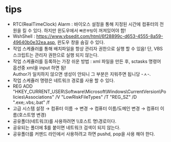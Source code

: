 # tips

- RTC(RealTimeClock) Alarm : 바이오스 설정을 통해 지정된 시간에 컴퓨터의 전원을 킬 수 있다. 하지만 윈도우에서 `빠른부팅`이 꺼져있어야 함!
- WshShell : https://www.vbsedit.com/html/6f28899c-d653-4555-8a59-49640b0e32ea.asp, 윈도우 창을 숨길 수 있다.
- 작업 스케쥴러를 통해 배치파일을 항상 관리자 권한으로 실행 할 수 있음! 단, VBS 스크립트는 관리자 권한으로 실행 되지 않는다.
- 작업 스케쥴러를 등록하는 가장 쉬운 방법 : xml 파일을 만든 후, sctasks 명령어 옵션중 xml을 input 하면 됨!<br>Author가 일치하지 않으면 생성이 안되니 그 부분은 지워주면 됩니당 -ㅅ-.
- 작업 스케쥴러 명령은 네트워크 경로를 사용 할 수 있다. 
- REG ADD "HKEY_CURRENT_USER\Software\Microsoft\Windows\CurrentVersion\Policies\Associations" /V "LowRiskFileTypes" /T "REG_SZ" /D ".exe;.vbs;.bat" /f
- 고급 시스템 설정 → 컴퓨터 이름 → 변경 → 컴퓨터 이름/도메인 변경 → 컴퓨터 이름(호스트명 변경)
- 공유폴더(네트워크)를 사용하려면  \\\\호스트 명\\경로이다.
- 공유되는 폴더에 $를 붙이면 네트워크 검색이 되지 않는다.
- 공유폴더를 커맨드 라인에서 사용하려고 하면 pushd, pop을 사용 해야 한다.
